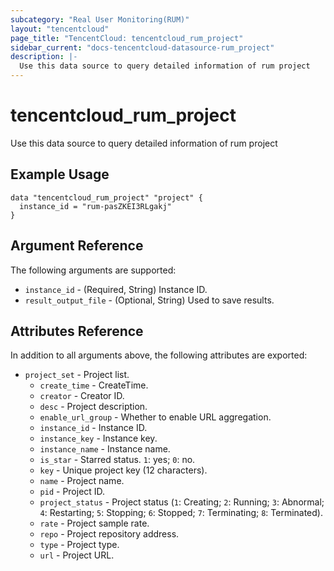 ```yaml
---
subcategory: "Real User Monitoring(RUM)"
layout: "tencentcloud"
page_title: "TencentCloud: tencentcloud_rum_project"
sidebar_current: "docs-tencentcloud-datasource-rum_project"
description: |-
  Use this data source to query detailed information of rum project
---
```


# tencentcloud_rum_project

Use this data source to query detailed information of rum project

## Example Usage

```hcl
data "tencentcloud_rum_project" "project" {
  instance_id = "rum-pasZKEI3RLgakj"
}
```

## Argument Reference

The following arguments are supported:

* `instance_id` - (Required, String) Instance ID.
* `result_output_file` - (Optional, String) Used to save results.

## Attributes Reference

In addition to all arguments above, the following attributes are exported:

* `project_set` - Project list.
  * `create_time` - CreateTime.
  * `creator` - Creator ID.
  * `desc` - Project description.
  * `enable_url_group` - Whether to enable URL aggregation.
  * `instance_id` - Instance ID.
  * `instance_key` - Instance key.
  * `instance_name` - Instance name.
  * `is_star` - Starred status. `1`: yes; `0`: no.
  * `key` - Unique project key (12 characters).
  * `name` - Project name.
  * `pid` - Project ID.
  * `project_status` - Project status (`1`: Creating; `2`: Running; `3`: Abnormal; `4`: Restarting; `5`: Stopping; `6`: Stopped; `7`: Terminating; `8`: Terminated).
  * `rate` - Project sample rate.
  * `repo` - Project repository address.
  * `type` - Project type.
  * `url` - Project URL.



